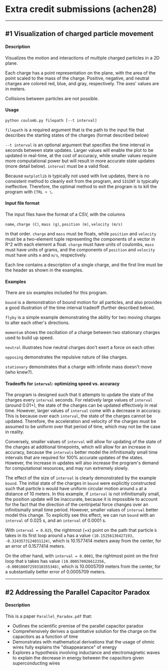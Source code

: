 # Extra credit submissions (achen28)

___

## \#1 Visualization of charged particle movement

#### Description

Visualizes the motion and interactions of multiple charged particles in a 2D plane.

Each charge has a point representation on the plane, with the area of the point scaled to the mass of the charge.  Positive, negative, and neutral charges are colored red, blue, and gray, respectively.  The axes' values are in meters.

Collisions between particles are not possible.

#### Usage

```
python coulomb.py filepath [--t interval]
```

`filepath` is a required argument that is the path to the input file that describes the starting states of the charges (format described below)

`--t interval` is an optional argument that specifies the time interval in seconds between state updates.  Larger values will enable the plot to be updated in real-time, at the cost of accuracy, while smaller values require more computational power but will result in more accurate state updates (more detail below).    `interval` must be a valid float.

Because `matplotlib` is typically not used with live updates, there is no consistent method to cleanly exit from the program, and `SIGINT` is typically ineffective.  Therefore, the optimal method to exit the program is to kill the program with `CTRL + \`.

#### Input file format

The input files have the format of a CSV, with the columns

`name`, `charge (C)`, `mass (g)`, `position (m)`, `velocity (m/s)`

in that order.  `charge` and `mass` must be floats, while `position` and `velocity` must be a two-element tuple representing the components of a vector in R^2 with each element a float.  `charge` must have units of coulombs, `mass` must have units of grams, and the components of `position` and `velocity` must have units `m` and `m/s`, respectively.

Each line contains a description of a single charge, and the first line must be the header as shown in the examples.

#### Examples

There are six examples included for this program.

`bound` is a demonstration of bound motion for all particles, and also provides a good illustration of the time interval tradeoff (further described below).

`flyby` is a simple example demonstrating the ability for two moving charges to alter each other's directions.

`momentum` shows the oscillation of a charge between two stationary charges used to build up speed.

`neutral` illustrates how neutral charges don't exert a force on each other.

`opposing` demonstrates the repulsive nature of like charges.

`stationary` demonstrates that a charge with infinite mass doesn't move (who knew?).

#### Tradeoffs for `interval`: optimizing speed vs. accuracy

The program is designed such that it attempts to update the state of the charges every `interval` seconds.  For relatively large values of `interval` (around 0.01+), the state of the charges can be updated effectively in real time.  However, larger values of `interval` come with a decrease in accuracy.  This is because over each `interval`, the state of the charges cannot be updated.  Therefore, the acceleration and velocity of the charges must be assumed to be uniform over that period of time, which may not be the case in reality.

Conversely, smaller values of `interval` will allow for updating of the state of the charges at additional timepoints, which will allow for an increase in accuracy, because the `intervals` better model the infinitismally small time intervals that are required for 100% accurate updates of the states.  However, the increase in updates will also increase the program's demand for computational resources, and may run extremely slowly.

The effect of the size of `interval` is clearly demonstrated by the example `bound`.  The initial state of the charges in `bound` were explicitly constructed such that particle `b` would have uniform circular motion around `a` at a distance of 10 meters.  In this example, if `interval` is not infinitismally small, the position update will be inaccurate, because it is impossible to account for the fact that the direction of the centripetal force changes over an infinitismally small time period.  However, smaller values of `interval` better model this change.  To explicitly see this effect, we can run `bound` with an `interval` of 0.025 s, and an `interval` of 0.0001 s.  

With `interval = 0.025`, the rightmost (+x) point on the path that particle `b` takes in its first loop around `a` has a value `(10.15256136427193, -0.3243573124031124)`, which is 10.1577414 meters away from the center, for an error of 0.1577414 meters.

On the other hand, with `interval = 0.0001`, the rightmost point on the first loop that `b` takes has value `(10.000570926612356, -0.00018607259310355348)`, which is 10.0005709 meters from the center, for a substantially better error of 0.0005709 meters.
___

## \#2 Addressing the Parallel Capacitor Paradox

#### Description

This is a paper `Parallel_Paradox.pdf` that:

- Outlines the scientific premise of the parallel capacitor paradox
- Comprehensively derives a quantitative solution for the charge on the capacitors as a function of time
- Demonstrates with mathematical derivations that the usage of ohmic wires fully explains the "disappearance" of energy
- Explores a hypothesis involving inductance and electromagnetic waves to explain the decrease in energy between the capacitors given superconducting wires
